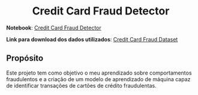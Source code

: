 <h1 style="text-align: center;">Credit Card Fraud Detector</h1>

**Notebook**: [Credit Card Fraud Detector](https://github.com/Marcos-Vinicius-Santos-Ramos/Machine-Learning-and-Credit-Card-Fraud-Detection/blob/main/Detec%C3%A7%C3%A3o_de_fraude_de_cart%C3%A3o_de_cr%C3%A9dito_com_machine_learning.ipynb)

**Link para download dos dados utilizados**: [Credit Card Fraud Dataset](https://www.kaggle.com/datasets/mlg-ulb/creditcardfraud?datasetId=310&sortBy=voteCount)

## Propósito

Este projeto tem como objetivo o meu aprendizado sobre comportamentos fraudulentos e a criação de um modelo de aprendizado de máquina capaz de identificar transações de cartões de crédito fraudulentas.
